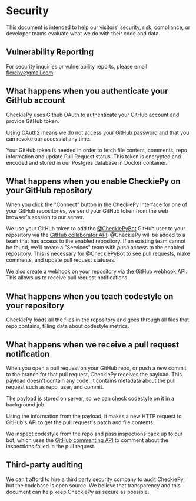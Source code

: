 Security
========

This document is intended to help our visitors'
security, risk, compliance, or developer teams
evaluate what we do with their code and data.

Vulnerability Reporting
-----------------------

For security inquiries or vulnerability reports, please email
<flerchy@gmail.com>!


What happens when you authenticate your GitHub account
------------------------------------------------------

CheckiePy uses Github OAuth to
authenticate your GitHub account and provide GitHub token.

[gh-oauth]: https://developer.github.com/v3/oauth/

Using OAuth2 means we do not access your GitHub password
and that you can revoke our access at any time.

Your GitHub token is needed in order to fetch file content, comments, repo
information and update Pull Request status. This token is encrypted and encoded 
and stored in our Postgres database in Docker container.


What happens when you enable CheckiePy on your GitHub repository
------------------------------------------------------------

When you click the "Connect" button in the CheckiePy interface
for one of your GitHub repositories,
we send your GitHub token from the web browser's session to our server.

We use your GitHub token to add the [@CheckiePyBot] GitHub user to your repository
via the [GitHub collaborator API][api1]. @CheckiePy will be added to a team that
has access to the enabled repository. If an existing team cannot be found, we'll
create a "Services" team with *push* access to the enabled repository. This is
necessary for [@CheckiePyBot] to see pull requests, make comments, and update pull
request statuses.

[@CheckiePyBot]: https://github.com/CheckiePyBot
[api1]: https://developer.github.com/v3/repos/collaborators/#add-collaborator

We also create a webhook on your repository via the [GitHub webhook API][api2].
This allows us to receive pull request notifications.

[api2]: https://developer.github.com/v3/repos/hooks/#create-a-hook

  
What happens when you teach codestyle on your repository
------------------------------------------------------

CheckiePy loads all the files in the repository and goes through all files
that repo contains, filling data about codestyle metrics.


What happens when we receive a pull request notification
--------------------------------------------------------

When you open a pull request on your GitHub repo,
or push a new commit to the branch for that pull request,
CheckiePy receives the payload.
This payload doesn't contain any code.
It contains metadata about the pull request such as repo, user, and commit.

The payload is stored on server, so we can check codestyle on it in a background job.

Using the information from the payload,
it makes a new HTTP request to GitHub's API to get
the pull request's patch and file contents.

We inspect codestyle from the repo
and pass inspections back up to our bot,
which uses the [GitHub commenting API][comment-api]
to comment about the inspections failed in the pull request.

[comment-api]: https://developer.github.com/v3/pulls/comments/


Third-party auditing
--------------------

We can't afford to hire a third party security company to audit CheckiePy,
but the codebase is open source.
We believe that transparency and this document can help keep CheckiePy
as secure as possible.
